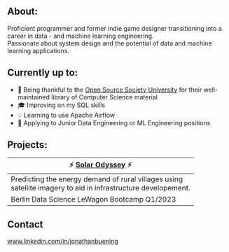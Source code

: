 
## About:
Proficient programmer and former indie game
designer transitioning into a career in data - and
machine learning engineering. <br /> Passionate about system design and the potential of data and
machine learning applications.

## Currently up to:
- :pray: Being thankful to the [Open Source Society University](https://github.com/ossu/computer-science) for their well-maintained library of Computer Science material
- :mortar_board: Improving on my SQL skills
- :bulb: Learning to use Apache Airflow
- :mega: Applying to Junior Data Engineering or ML Engineering positions

## Projects:

| ⚡ [Solar Odyssey](https://github.com/karimelbana/SolarOdyssey) ⚡ |
| - |
| Predicting the energy demand of rural villages using <br />satellite imagery to aid in infrastructure developement.|
| Berlin Data Science LeWagon Bootcamp Q1/2023 | 

## Contact
www.linkedin.com/in/jonathanbuening


<!--
**Jobuen/Jobuen** is a ✨ _special_ ✨ repository because its `README.md` (this file) appears on your GitHub profile.

Here are some ideas to get you started:

- 🔭 I’m currently working on ...
- 🌱 I’m currently learning ...
- 👯 I’m looking to collaborate on ...
- 🤔 I’m looking for help with ...
- 💬 Ask me about ...
- 📫 How to reach me: ...
- 😄 Pronouns: ...
- ⚡ Fun fact: ...
-->
